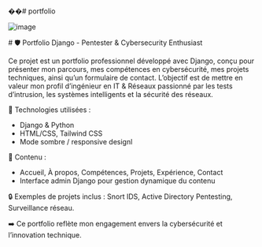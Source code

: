 ��#   p o r t f o l i o 

![image](https://github.com/user-attachments/assets/9c741221-2afd-4091-b842-7595431d10ff)

 
 # 🛡️ Portfolio Django - Pentester & Cybersecurity Enthusiast

Ce projet est un portfolio professionnel développé avec Django, conçu pour présenter mon parcours, mes compétences en cybersécurité, mes projets techniques, ainsi qu’un formulaire de contact. L’objectif est de mettre en valeur mon profil d’ingénieur en IT & Réseaux passionné par les tests d’intrusion, les systèmes intelligents et la sécurité des réseaux.

🚀 Technologies utilisées :
- Django & Python
- HTML/CSS, Tailwind CSS
- Mode sombre / responsive designl

📁 Contenu :
- Accueil, À propos, Compétences, Projets, Expérience, Contact
- Interface admin Django pour gestion dynamique du contenu

🔒 Exemples de projets inclus : Snort IDS, Active Directory Pentesting, Surveillance réseau.

➡️ Ce portfolio reflète mon engagement envers la cybersécurité et l’innovation technique.
